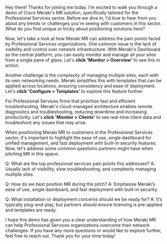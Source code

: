 Hey there! Thanks for joining me today. I'm excited to walk you through a demo of Cisco Meraki's MR solution, specifically tailored for the Professional Services sector. Before we dive in, I'd love to hear from you about any trends or challenges you're seeing with customers in this sector. What do you find unique or tricky about positioning solutions here?

Now, let's take a look at how Meraki MR can address the pain points faced by Professional Services organizations. One common issue is the lack of visibility and control over network infrastructure. With Meraki's Dashboard as the central platform, you can easily monitor and manage all your sites from a single pane of glass. Let's **click 'Monitor > Overview'** to see this in action.

Another challenge is the complexity of managing multiple sites, each with its own networking needs. Meraki simplifies this with templates that can be applied across locations, ensuring consistency and ease of deployment. Let's **click 'Configure > Templates'** to explore this feature further.

For Professional Services firms that prioritize fast and efficient troubleshooting, Meraki's cloud-managed architecture enables remote diagnostics and troubleshooting, reducing downtime and increasing productivity. Let's **click 'Monitor > Clients'** to see real-time client data and troubleshoot any issues that may arise.

When positioning Meraki MR to customers in the Professional Services sector, it's important to highlight the ease of use, single dashboard for unified management, and fast deployment with built-in security features. Now, let's address some common questions partners might have when pitching MR in this space:

Q: What are the top professional services pain points this addresses?
A: Usually lack of visibility, slow troubleshooting, and complexity managing multiple sites.

Q: How do we best position MR during the pitch?
A: Emphasise Meraki’s ease of use, single dashboard, and fast deployment with built-in security.

Q: What installation or deployment concerns should we be ready for?
A: It’s typically plug-and-play, but partners should ensure licensing is pre-applied and templates are ready.

I hope this demo has given you a clear understanding of how Meraki MR can help Professional Services organizations overcome their network challenges. If you have any more questions or would like to explore further, feel free to reach out. Thank you for your time today!